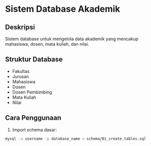 # Sistem Database Akademik

## Deskripsi
Sistem database untuk mengelola data akademik yang mencakup mahasiswa, dosen, mata kuliah, dan nilai.

## Struktur Database
- Fakultas
- Jurusan
- Mahasiswa
- Dosen
- Dosen Pembimbing
- Mata Kuliah
- Nilai

## Cara Penggunaan
1. Import schema dasar:
```bash
mysql -u username -p database_name < schema/01_create_tables.sql